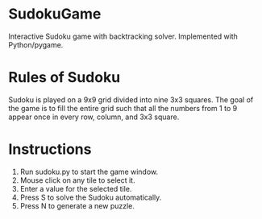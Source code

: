 # SudokuGame
Interactive Sudoku game with backtracking solver. Implemented with Python/pygame.
# Rules of Sudoku
Sudoku is played on a 9x9 grid divided into nine 3x3 squares. The goal of the game is to fill the entire grid such that all the numbers from 1 to 9 appear once in every row, column, and 3x3 square.
# Instructions
  1. Run sudoku.py to start the game window.
  2. Mouse click on any tile to select it.
  3. Enter a value for the selected tile.
  4. Press S to solve the Sudoku automatically.
  5. Press N to generate a new puzzle.

